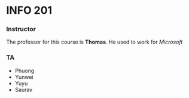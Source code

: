 # INFO 201

### Instructor
The professor for this course is **Thomas**.
He used to work for *Microsoft*

### TA
- Phuong
- Yunwei
- Yuyu
- Saurav
